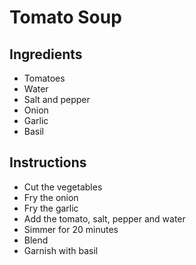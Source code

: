 # Tomato Soup

## Ingredients

- Tomatoes
- Water
- Salt and pepper
- Onion
- Garlic
- Basil


## Instructions

- Cut the vegetables
- Fry the onion
- Fry the garlic
- Add the tomato, salt, pepper and water
- Simmer for 20 minutes
- Blend
- Garnish with basil